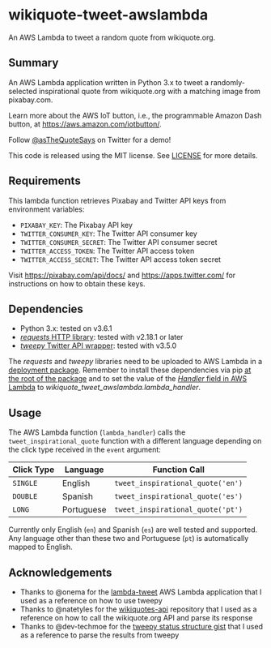 # wikiquote-tweet-awslambda
 An AWS Lambda to tweet a random quote from wikiquote.org.

Summary
-------

An AWS Lambda application written in Python 3.x to tweet a randomly-selected
inspirational quote from wikiquote.org with a matching image from pixabay.com.

Learn more about the AWS IoT button, i.e., the programmable Amazon Dash button,
at https://aws.amazon.com/iotbutton/.

Follow [@asTheQuoteSays](https://twitter.com/asTheQuoteSays) on Twitter for
a demo!

This code is released using the MIT license. See [LICENSE](LICENSE) for more details.

Requirements
------------
This lambda function retrieves Pixabay and Twitter API keys from environment
variables:

- `PIXABAY_KEY`: The Pixabay API key
- `TWITTER_CONSUMER_KEY`: The Twitter API consumer key
- `TWITTER_CONSUMER_SECRET`: The Twitter API consumer secret
- `TWITTER_ACCESS_TOKEN`: The Twitter API access token
- `TWITTER_ACCESS_SECRET`: The Twitter API access token secret

Visit https://pixabay.com/api/docs/ and https://apps.twitter.com/ for
instructions on how to obtain these keys.

Dependencies
------------
- Python 3.x: tested on v3.6.1
- [_requests_ HTTP library](http://docs.python-requests.org/en/master/): tested
  with v2.18.1
  or later
- [_tweepy_ Twitter API wrapper](http://www.tweepy.org/): tested with v3.5.0

The _requests_ and _tweepy_ libraries need to be uploaded to AWS Lambda in a
[deployment package](http://docs.aws.amazon.com/lambda/latest/dg/lambda-python-how-to-create-deployment-package.html). Remember to install these dependencies
via pip [at the root of the package](https://stackoverflow.com/a/40741925) and
to set the value of the [*Handler* field in AWS Lambda](https://stackoverflow.com/a/35355800)
to *wikiquote_tweet_awslambda.lambda_handler*.

Usage
-----
The AWS Lambda function (`lambda_handler`) calls the
`tweet_inspirational_quote` function with a different language depending
on the click type received in the `event` argument:

 Click Type | Language | Function Call
----------- |----------|--------------
`SINGLE` | English | `tweet_inspirational_quote('en')`
`DOUBLE` | Spanish | `tweet_inspirational_quote('es')`
`LONG` | Portuguese | `tweet_inspirational_quote('pt')`

Currently only English (`en`) and Spanish (`es`) are well tested and supported.
Any language other than these two and Portuguese (`pt`) is automatically mapped
to English.

Acknowledgements
----------------
- Thanks to @onema for the [lambda-tweet](https://github.com/onema/lambda-tweet)
AWS Lambda application that I used as a reference on how to use tweepy
- Thanks to @natetyles for the [wikiquotes-api](https://github.com/natetyler/wikiquotes-api)
repository that I used as a reference on how to call the wikiquote.org API and parse
its response
- Thanks to @dev-techmoe for the [tweepy status structure gist](https://gist.github.com/dev-techmoe/ef676cdd03ac47ac503e856282077bf2)
that I used as a reference to parse the results from tweepy
